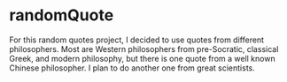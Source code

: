 # randomQuote

For this random quotes project, I decided to use quotes from different philosophers. Most are Western philosophers from pre-Socratic, classical Greek, and modern philosophy, but there is one quote from a well known Chinese philosopher. I plan to do another one from great scientists.

